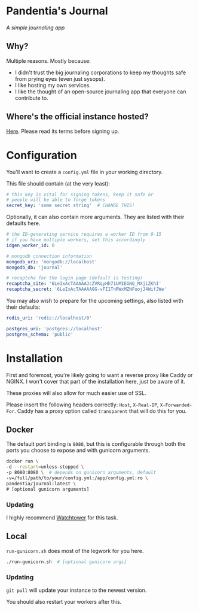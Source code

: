 # Pandentia's Journal

*A simple journaling app*

## Why?

Multiple reasons. Mostly because:

- I didn't trust the big journaling corporations to keep my thoughts
  safe from prying eyes (even just sysops).
- I like hosting my own services. 
- I like the thought of an open-source journaling app that everyone can
  contribute to.

## Where's the official instance hosted?

[Here](https://jrnl-pandentia.qcx.io/). Please read its terms before signing
up.

# Configuration

You'll want to create a `config.yml` file in your working directory.

This file should contain (at the very least):
```yml
# this key is vital for signing tokens, keep it safe or
# people will be able to forge tokens
secret_key: 'some secret string'  # CHANGE THIS!
``` 

Optionally, it can also contain more arguments. They are listed with their
defaults here.
```yml
# the ID-generating service requires a worker ID from 0-15
# if you have multiple workers, set this accordingly
idgen_worker_id: 0

# mongodb connection information
mongodb_uri: 'mongodb://localhost'
mongodb_db: 'journal'

# recaptcha for the login page (default is testing)
recaptcha_site: '6LeIxAcTAAAAAJcZVRqyHh71UMIEGNQ_MXjiZKhI'
recaptcha_secret: '6LeIxAcTAAAAAGG-vFI1TnRWxMZNFuojJ4WifJWe'
```

You may also wish to prepare for the upcoming settings, also listed with their
defaults:
```yml
redis_uri: 'redis://localhost/0'

postgres_uri: 'postgres://localhost'
postgres_schema: 'public'
```

# Installation

First and foremost, you're likely going to want a reverse proxy like
Caddy or NGINX. I won't cover that part of the installation here, just
be aware of it.

These proxies will also allow for much easier use of SSL.

Please insert the following headers correctly:
`Host`, `X-Real-IP`, `X-Forwarded-For`. Caddy has a proxy option called
`transparent` that will do this for you.

## Docker

The default port binding is `8080`, but this is configurable through both
the ports you choose to expose and with gunicorn arguments.

```sh
docker run \
-d --restart=unless-stopped \
-p 8080:8080 \  # depends on gunicorn arguments, default
-v=/full/path/to/your/config.yml:/app/config.yml:ro \
pandentia/journal:latest \
# [optional gunicorn arguments]
```

### Updating

I highly recommend [Watchtower](https://duckduckgo.com/?q=watchtower+docker)
for this task.

## Local

`run-gunicorn.sh` does most of the legwork for you here.

```sh
./run-gunicorn.sh  # [optional gunicorn args]
```

### Updating

`git pull` will update your instance to the newest version.

You should also restart your workers after this.
